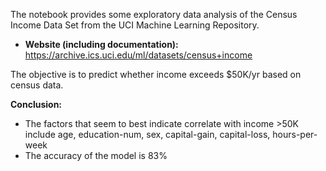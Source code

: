 The notebook provides some exploratory data analysis of the Census Income Data Set from the UCI Machine Learning Repository.
- **Website (including documentation):** https://archive.ics.uci.edu/ml/datasets/census+income

 The objective is to predict whether income exceeds $50K/yr based on census data.

**Conclusion:**
- The factors that seem to best indicate correlate with income >50K include age, education-num, sex, capital-gain, capital-loss, hours-per-week
- The accuracy of the model is 83%

